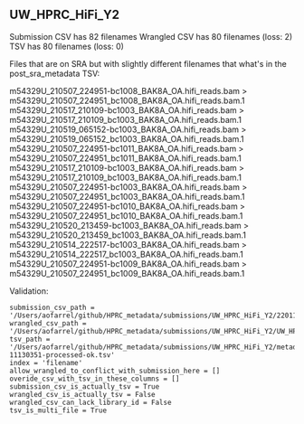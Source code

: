 ## UW_HPRC_HiFi_Y2

Submission CSV has 82 filenames
Wrangled CSV has 80 filenames (loss: 2)
TSV has 80 filenames (loss: 0)

Files that are on SRA but with slightly different filenames that what's in the post_sra_metadata TSV:

m54329U_210507_224951-bc1008_BAK8A_OA.hifi_reads.bam > m54329U_210507_224951_bc1008_BAK8A_OA.hifi_reads.bam.1
m54329U_210517_210109-bc1003_BAK8A_OA.hifi_reads.bam > m54329U_210517_210109_bc1003_BAK8A_OA.hifi_reads.bam.1
m54329U_210519_065152-bc1003_BAK8A_OA.hifi_reads.bam > m54329U_210519_065152_bc1003_BAK8A_OA.hifi_reads.bam.1
m54329U_210507_224951-bc1011_BAK8A_OA.hifi_reads.bam > m54329U_210507_224951_bc1011_BAK8A_OA.hifi_reads.bam.1
m54329U_210517_210109-bc1003_BAK8A_OA.hifi_reads.bam > m54329U_210517_210109_bc1003_BAK8A_OA.hifi_reads.bam.1
m54329U_210507_224951-bc1003_BAK8A_OA.hifi_reads.bam > m54329U_210507_224951_bc1003_BAK8A_OA.hifi_reads.bam.1
m54329U_210507_224951-bc1010_BAK8A_OA.hifi_reads.bam > m54329U_210507_224951_bc1010_BAK8A_OA.hifi_reads.bam.1
m54329U_210520_213459-bc1003_BAK8A_OA.hifi_reads.bam > m54329U_210520_213459_bc1003_BAK8A_OA.hifi_reads.bam.1
m54329U_210514_222517-bc1003_BAK8A_OA.hifi_reads.bam > m54329U_210514_222517_bc1003_BAK8A_OA.hifi_reads.bam.1
m54329U_210507_224951-bc1009_BAK8A_OA.hifi_reads.bam > m54329U_210507_224951_bc1009_BAK8A_OA.hifi_reads.bam.1


Validation:
```
submission_csv_path = '/Users/aofarrel/github/HPRC_metadata/submissions/UW_HPRC_HiFi_Y2/220118_HPRC_PacBio_HiFi_Metadata_Submission_v0.2_UW_wh_km.tsv'
wrangled_csv_path = '/Users/aofarrel/github/HPRC_metadata/submissions/UW_HPRC_HiFi_Y2/UW_HPRC_HiFi_Y2_data_table.csv'
tsv_path = '/Users/aofarrel/github/HPRC_metadata/submissions/UW_HPRC_HiFi_Y2/metadata-11130351-processed-ok.tsv'
index = 'filename'
allow_wrangled_to_conflict_with_submission_here = []
overide_csv_with_tsv_in_these_columns = []
submission_csv_is_actually_tsv = True
wrangled_csv_is_actually_tsv = False
wrangled_csv_can_lack_library_id = False
tsv_is_multi_file = True
```